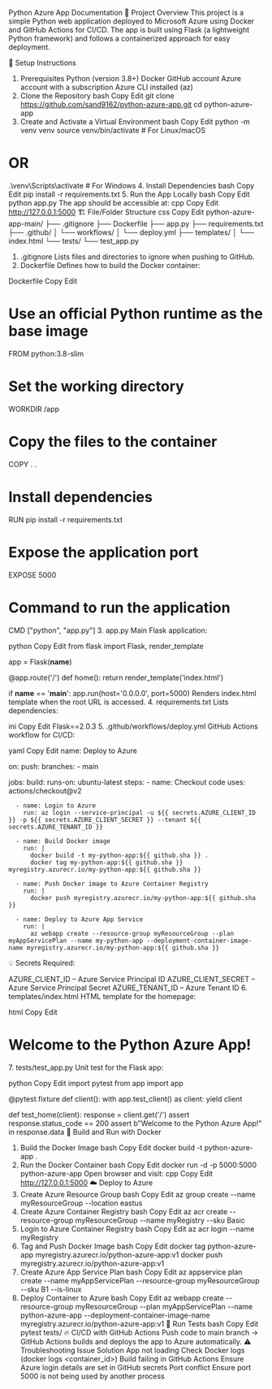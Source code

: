 Python Azure App Documentation
📌 Project Overview
This project is a simple Python web application deployed to Microsoft Azure using Docker and GitHub Actions for CI/CD. The app is built using Flask (a lightweight Python framework) and follows a containerized approach for easy deployment.

🚀 Setup Instructions
1. Prerequisites
Python (version 3.8+)
Docker
GitHub account
Azure account with a subscription
Azure CLI installed (az)
2. Clone the Repository
bash
Copy
Edit
git clone https://github.com/sand9162/python-azure-app.git
cd python-azure-app
3. Create and Activate a Virtual Environment
bash
Copy
Edit
python -m venv venv
source venv/bin/activate   # For Linux/macOS
# OR
.\venv\Scripts\activate   # For Windows
4. Install Dependencies
bash
Copy
Edit
pip install -r requirements.txt
5. Run the App Locally
bash
Copy
Edit
python app.py
The app should be accessible at:
cpp
Copy
Edit
http://127.0.0.1:5000
🏗️ File/Folder Structure
css
Copy
Edit
python-azure-app-main/
├── .gitignore
├── Dockerfile
├── app.py
├── requirements.txt
├── .github/
│   └── workflows/
│       └── deploy.yml
├── templates/
│   └── index.html
└── tests/
    └── test_app.py
1. .gitignore
Lists files and directories to ignore when pushing to GitHub.
2. Dockerfile
Defines how to build the Docker container:

Dockerfile
Copy
Edit
# Use an official Python runtime as the base image
FROM python:3.8-slim

# Set the working directory
WORKDIR /app

# Copy the files to the container
COPY . .

# Install dependencies
RUN pip install -r requirements.txt

# Expose the application port
EXPOSE 5000

# Command to run the application
CMD ["python", "app.py"]
3. app.py
Main Flask application:

python
Copy
Edit
from flask import Flask, render_template

app = Flask(__name__)

@app.route('/')
def home():
    return render_template('index.html')

if __name__ == '__main__':
    app.run(host='0.0.0.0', port=5000)
Renders index.html template when the root URL is accessed.
4. requirements.txt
Lists dependencies:

ini
Copy
Edit
Flask==2.0.3
5. .github/workflows/deploy.yml
GitHub Actions workflow for CI/CD:

yaml
Copy
Edit
name: Deploy to Azure

on:
  push:
    branches:
      - main

jobs:
  build:
    runs-on: ubuntu-latest
    steps:
      - name: Checkout code
        uses: actions/checkout@v2

      - name: Login to Azure
        run: az login --service-principal -u ${{ secrets.AZURE_CLIENT_ID }} -p ${{ secrets.AZURE_CLIENT_SECRET }} --tenant ${{ secrets.AZURE_TENANT_ID }}

      - name: Build Docker image
        run: |
          docker build -t my-python-app:${{ github.sha }} .
          docker tag my-python-app:${{ github.sha }} myregistry.azurecr.io/my-python-app:${{ github.sha }}

      - name: Push Docker image to Azure Container Registry
        run: |
          docker push myregistry.azurecr.io/my-python-app:${{ github.sha }}

      - name: Deploy to Azure App Service
        run: |
          az webapp create --resource-group myResourceGroup --plan myAppServicePlan --name my-python-app --deployment-container-image-name myregistry.azurecr.io/my-python-app:${{ github.sha }}
💡 Secrets Required:

AZURE_CLIENT_ID – Azure Service Principal ID
AZURE_CLIENT_SECRET – Azure Service Principal Secret
AZURE_TENANT_ID – Azure Tenant ID
6. templates/index.html
HTML template for the homepage:

html
Copy
Edit
<!DOCTYPE html>
<html>
<head>
    <title>Python Azure App</title>
</head>
<body>
    <h1>Welcome to the Python Azure App!</h1>
</body>
</html>
7. tests/test_app.py
Unit test for the Flask app:

python
Copy
Edit
import pytest
from app import app

@pytest.fixture
def client():
    with app.test_client() as client:
        yield client

def test_home(client):
    response = client.get('/')
    assert response.status_code == 200
    assert b"Welcome to the Python Azure App!" in response.data
🐳 Build and Run with Docker
1. Build the Docker Image
bash
Copy
Edit
docker build -t python-azure-app .
2. Run the Docker Container
bash
Copy
Edit
docker run -d -p 5000:5000 python-azure-app
Open browser and visit:
cpp
Copy
Edit
http://127.0.0.1:5000
☁️ Deploy to Azure
1. Create Azure Resource Group
bash
Copy
Edit
az group create --name myResourceGroup --location eastus
2. Create Azure Container Registry
bash
Copy
Edit
az acr create --resource-group myResourceGroup --name myRegistry --sku Basic
3. Login to Azure Container Registry
bash
Copy
Edit
az acr login --name myRegistry
4. Tag and Push Docker Image
bash
Copy
Edit
docker tag python-azure-app myregistry.azurecr.io/python-azure-app:v1
docker push myregistry.azurecr.io/python-azure-app:v1
5. Create Azure App Service Plan
bash
Copy
Edit
az appservice plan create --name myAppServicePlan --resource-group myResourceGroup --sku B1 --is-linux
6. Deploy Container to Azure
bash
Copy
Edit
az webapp create --resource-group myResourceGroup --plan myAppServicePlan --name python-azure-app --deployment-container-image-name myregistry.azurecr.io/python-azure-app:v1
🧪 Run Tests
bash
Copy
Edit
pytest tests/
🔥 CI/CD with GitHub Actions
Push code to main branch → GitHub Actions builds and deploys the app to Azure automatically.
⚠️ Troubleshooting
Issue	Solution
App not loading	Check Docker logs (docker logs <container_id>)
Build failing in GitHub Actions	Ensure Azure login details are set in GitHub secrets
Port conflict	Ensure port 5000 is not being used by another process
